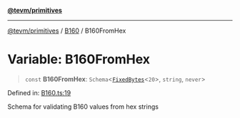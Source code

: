 [**@tevm/primitives**](../../../README.md)

***

[@tevm/primitives](../../../globals.md) / [B160](../README.md) / B160FromHex

# Variable: B160FromHex

> `const` **B160FromHex**: `Schema`\<[`FixedBytes`](../../FixedBytes/type-aliases/FixedBytes.md)\<`20`\>, `string`, `never`\>

Defined in: [B160.ts:19](https://github.com/evmts/tevm-monorepo/blob/main/packages/primitives/src/B160.ts#L19)

Schema for validating B160 values from hex strings
